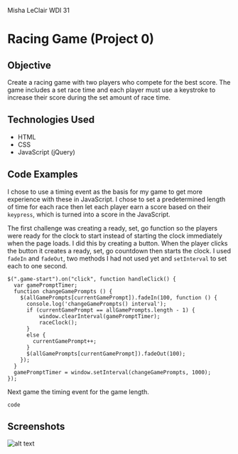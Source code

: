 Misha LeClair
WDI 31
# Racing Game (Project 0)

## Objective

Create a racing game with two players who compete for the best score. The game includes a set race time and each player must use a keystroke to increase their score during the set amount of race time.

## Technologies Used
* HTML  
* CSS
* JavaScript (jQuery)

## Code Examples

I chose to use a timing event as the basis for my game to get more experience with these in JavaScript. I chose to set a predetermined length of time for each race then let each player earn a score based on their ```keypress```, which is turned into a score in the JavaScript.

The first challenge was creating a ready, set, go function so the players were ready for the clock to start instead of starting the clock immediately when the page loads. I did this by creating a button. When the player clicks the button it creates a ready, set, go countdown then starts the clock. I used ```fadeIn``` and ```fadeOut```, two methods I had not used yet and ```setInterval``` to set each to one second.

```
$(".game-start").on("click", function handleClick() {
  var gamePromptTimer;
  function changeGamePrompts () {
    $(allGamePrompts[currentGamePrompt]).fadeIn(100, function () {
      console.log('changeGamePrompts() interval');
      if (currentGamePrompt == allGamePrompts.length - 1) {
          window.clearInterval(gamePromptTimer);
          raceClock();
      }
      else {
        currentGamePrompt++;
      }
      $(allGamePrompts[currentGamePrompt]).fadeOut(100);
    });
  }
  gamePromptTimer = window.setInterval(changeGamePrompts, 1000);
});

```

Next game the timing event for the game length.

```
code
```
## Screenshots

![alt text](???.png)
